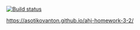 [![Build status](https://ci.appveyor.com/api/projects/status/mli8kbragr8a81os?svg=true)](https://ci.appveyor.com/project/AsotikovAnton/ahj-homework-3-2)

https://asotikovanton.github.io/ahj-homework-3-2/

